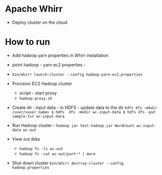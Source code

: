 # Apache Whirr 
+ Deploy cluster on the cloud

# How to run 
+ Add hadoop yarn properties in Whirr installation 
+ point hadoop - yarn ec2 properties - 
+ `bin/whirr launch-cluster --config hadoop-yarn-ec2.properties`
+ Provision EC2 Hadoop cluster 
    + script - start proxy 
    + `hadoop-proxy.sh`

+ Create dir : input data - in HDFS - update data to the dir 
    `hdfs dfs –mkdir /user/<user_name>
$ hdfs  dfs -mkdir wc-input-data
$ hdfs dfs -put sample.txt wc-input-data`

+ Run Hadoop cluster - `hadoop jar test-hadoop.jar WordCount wc-input-data wc-out`
+ View out data 
    + `hadoop fs -ls wc-out`
    + `hadoop fs -cat wc-out/part-* | more`

+ Shut down cluster 
    `bin/whirr destroy-cluster --config hadoop.properties`


    